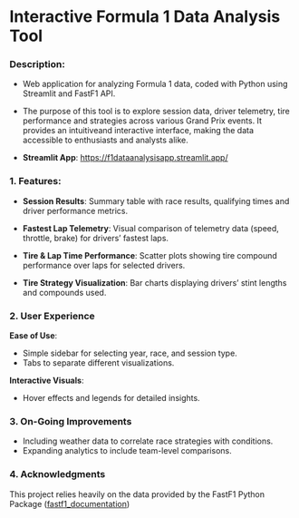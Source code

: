 # Interactive Formula 1 Data Analysis Tool

### Description:

- Web application for analyzing Formula 1 data, coded with Python using Streamlit and FastF1 API.

- The purpose of this tool is to explore session data, driver telemetry, tire performance and strategies across various Grand Prix events. It provides an intuitiveand interactive interface, making the data accessible to enthusiasts and analysts alike.

- **Streamlit App**: https://f1dataanalysisapp.streamlit.app/

### 1. Features:

- **Session Results**: Summary table with race results, qualifying times and driver performance metrics.

- **Fastest Lap Telemetry**: Visual comparison of telemetry data (speed, throttle, brake) for drivers’ fastest laps.

- **Tire & Lap Time Performance**: Scatter plots showing tire compound performance over laps for selected drivers.

- **Tire Strategy Visualization**: Bar charts displaying drivers’ stint lengths and compounds used.

### 2. User Experience
**Ease of Use**:
-  Simple sidebar for selecting year, race, and session type.
- Tabs to separate different visualizations.

**Interactive Visuals**:
- Hover effects and legends for detailed insights.

### 3. On-Going Improvements

-  Including weather data to correlate race strategies with conditions.
-  Expanding analytics to include team-level comparisons.

### 4. Acknowledgments

This project relies heavily on the data provided by the FastF1 Python Package ([fastf1_documentation](https://docs.fastf1.dev/))